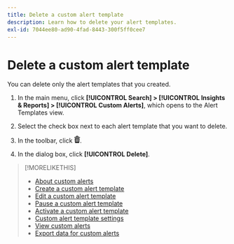 ```yaml
---
title: Delete a custom alert template
description: Learn how to delete your alert templates.
exl-id: 7044ee80-ad90-4fad-8443-300f5ff0cee7
---
```

# Delete a custom alert template

You can delete only the alert templates that you created.

1.  In the main menu, click **[!UICONTROL Search] > [!UICONTROL Insights & Reports] > [!UICONTROL Custom Alerts]**, which opens to the Alert Templates view.

1.  Select the check box next to each alert template that you want to delete.

1.  In the toolbar, click ![Delete](/help/search-social-commerce/assets/delete.png "Delete").

1.  In the dialog box, click **[!UICONTROL Delete]**.

>[!MORELIKETHIS]
>
>* [About custom alerts](alert-about.md)
>* [Create a custom alert template](alert-template-create.md)
>* [Edit a custom alert template](alert-template-edit.md)
>* [Pause a custom alert template](alert-template-pause.md)
>* [Activate a custom alert template](alert-template-activate.md)
>* [Custom alert template settings](alert-template-settings.md)
>* [View custom alerts](alert-view.md)
>* [Export data for custom alerts](alert-export-data.md)

